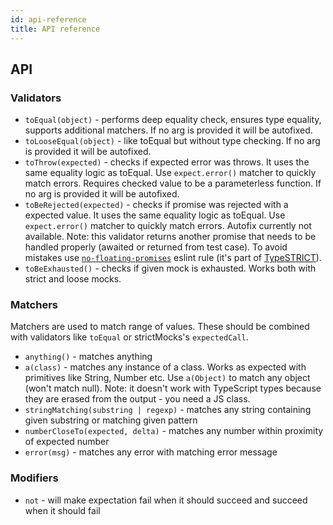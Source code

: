 ```yaml
---
id: api-reference
title: API reference
---
```


## API

### Validators

- `toEqual(object)` - performs deep equality check, ensures type equality, supports additional matchers. If no arg is
  provided it will be autofixed.
- `toLooseEqual(object)` - like toEqual but without type checking. If no arg is provided it will be autofixed.
- `toThrow(expected)` - checks if expected error was throws. It uses the same equality logic as toEqual. Use
  `expect.error()` matcher to quickly match errors. Requires checked value to be a parameterless function. If no arg is
  provided it will be autofixed.
- `toBeRejected(expected)` - checks if promise was rejected with a expected value. It uses the same equality logic as
  toEqual. Use `expect.error()` matcher to quickly match errors. Autofix currently not available. Note: this validator
  returns another promise that needs to be handled properly (awaited or returned from test case). To avoid mistakes use
  [`no-floating-promises`](https://github.com/typescript-eslint/typescript-eslint/blob/master/packages/eslint-plugin/docs/rules/no-floating-promises.md)
  eslint rule (it's part of [TypeSTRICT](https://github.com/krzkaczor/typestrict)).
- `toBeExhausted()` - checks if given mock is exhausted. Works both with strict and loose mocks.

### Matchers

Matchers are used to match range of values. These should be combined with validators like `toEqual` or strictMocks's
`expectedCall`.

- `anything()` - matches anything
- `a(class)` - matches any instance of a class. Works as expected with primitives like String, Number etc. Use
  `a(Object)` to match any object (won't match null). Note: it doesn't work with TypeScript types because they are
  erased from the output - you need a JS class.
- `stringMatching(substring | regexp)` - matches any string containing given substring or matching given pattern
- `numberCloseTo(expected, delta)` - matches any number within proximity of expected number
- `error(msg)` - matches any error with matching error message

### Modifiers

- `not` - will make expectation fail when it should succeed and succeed when it should fail
